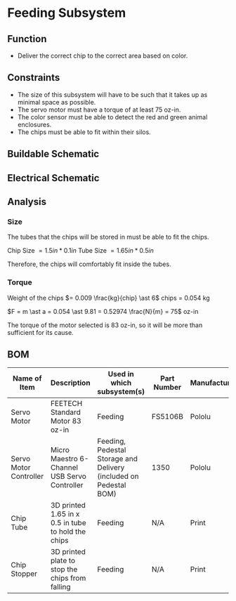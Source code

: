 # Feeding Subsystem

## Function

- Deliver the correct chip to the correct area based on color.

## Constraints

- The size of this subsystem will have to be such that it takes up as minimal space as possible.
- The servo motor must have a torque of at least 75 oz-in.
- The color sensor must be able to detect the red and green animal enclosures.
- The chips must be able to fit within their silos.

## Buildable Schematic

## Electrical Schematic

## Analysis

### Size

The tubes that the chips will be stored in must be able to fit the chips.

Chip Size $= 1.5 in \ast 0.1 in$
Tube Size $= 1.65 in \ast 0.5 in$

Therefore, the chips will comfortably fit inside the tubes.

### Torque

Weight of the chips $= 0.009 \frac{kg}{chip} \ast 6$ chips = 0.054 kg

$F = m \ast a = 0.054 \ast 9.81 = 0.52974 \frac{N}{m} = 75$ oz-in

The torque of the motor selected is 83 oz-in, so it will be more than sufficient for its cause.

## BOM
| Name of Item           | Description                                        | Used in which subsystem(s)                                        | Part Number | Manufacturer | Quantity | Price | Total |
|------------------------|----------------------------------------------------|-------------------------------------------------------------------|-------------|--------------|----------|-------|-------|
| Servo Motor            | FEETECH Standard Motor 83 oz-in                    | Feeding                                                           | FS5106B     | Pololu       | 1        | 14.95 | 14.95 |
| Servo Motor Controller | Micro Maestro 6-Channel USB Servo Controller       | Feeding, Pedestal Storage and Delivery (included on Pedestal BOM) | 1350        | Pololu       | 1        | 0     | 0     |
| Chip Tube              | 3D printed 1.65 in x 0.5 in tube to hold the chips | Feeding                                                           | N/A         | Print        | 1        | 0     | 0     |
| Chip Stopper           | 3D printed plate to stop the chips from falling    | Feeding                                                           | N/A         | Print        | 1        | 0     | 0     |


